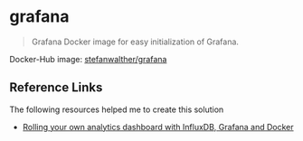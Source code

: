 # grafana

> Grafana Docker image for easy initialization of Grafana.

Docker-Hub image: [stefanwalther/grafana](https://hub.docker.com/r/stefanwalther/grafana/)


## Reference Links

The following resources helped me to create this solution

- [Rolling your own analytics dashboard with InfluxDB, Grafana and Docker](https://donagh.io/influxdb-grafana-dashboard/)